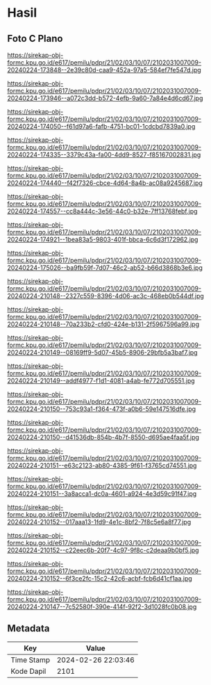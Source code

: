 # Hasil

## Foto C Plano

https://sirekap-obj-formc.kpu.go.id/e617/pemilu/pdpr/21/02/03/10/07/2102031007009-20240224-173848--2e39c80d-caa9-452a-97a5-584ef7fe547d.jpg

https://sirekap-obj-formc.kpu.go.id/e617/pemilu/pdpr/21/02/03/10/07/2102031007009-20240224-173946--a072c3dd-b572-4efb-9a60-7a84e4d6cd67.jpg

https://sirekap-obj-formc.kpu.go.id/e617/pemilu/pdpr/21/02/03/10/07/2102031007009-20240224-174050--f61d97a6-fafb-4751-bc01-1cdcbd7839a0.jpg

https://sirekap-obj-formc.kpu.go.id/e617/pemilu/pdpr/21/02/03/10/07/2102031007009-20240224-174335--3379c43a-fa00-4dd9-8527-f85167002831.jpg

https://sirekap-obj-formc.kpu.go.id/e617/pemilu/pdpr/21/02/03/10/07/2102031007009-20240224-174440--f42f7326-cbce-4d64-8a4b-ac08a9245687.jpg

https://sirekap-obj-formc.kpu.go.id/e617/pemilu/pdpr/21/02/03/10/07/2102031007009-20240224-174557--cc8a444c-3e56-44c0-b32e-7ff13768febf.jpg

https://sirekap-obj-formc.kpu.go.id/e617/pemilu/pdpr/21/02/03/10/07/2102031007009-20240224-174921--1bea83a5-9803-401f-bbca-6c6d3f172962.jpg

https://sirekap-obj-formc.kpu.go.id/e617/pemilu/pdpr/21/02/03/10/07/2102031007009-20240224-175026--ba9fb59f-7d07-46c2-ab52-b66d3868b3e6.jpg

https://sirekap-obj-formc.kpu.go.id/e617/pemilu/pdpr/21/02/03/10/07/2102031007009-20240224-210148--2327c559-8396-4d06-ac3c-468eb0b544df.jpg

https://sirekap-obj-formc.kpu.go.id/e617/pemilu/pdpr/21/02/03/10/07/2102031007009-20240224-210148--70a233b2-cfd0-424e-b131-2f5967596a99.jpg

https://sirekap-obj-formc.kpu.go.id/e617/pemilu/pdpr/21/02/03/10/07/2102031007009-20240224-210149--08169ff9-5d07-45b5-8906-29bfb5a3baf7.jpg

https://sirekap-obj-formc.kpu.go.id/e617/pemilu/pdpr/21/02/03/10/07/2102031007009-20240224-210149--addf4977-f1d1-4081-a4ab-fe772d705551.jpg

https://sirekap-obj-formc.kpu.go.id/e617/pemilu/pdpr/21/02/03/10/07/2102031007009-20240224-210150--753c93a1-f364-473f-a0b6-59e147516dfe.jpg

https://sirekap-obj-formc.kpu.go.id/e617/pemilu/pdpr/21/02/03/10/07/2102031007009-20240224-210150--d41536db-854b-4b7f-8550-d695ae4faa5f.jpg

https://sirekap-obj-formc.kpu.go.id/e617/pemilu/pdpr/21/02/03/10/07/2102031007009-20240224-210151--e63c2123-ab80-4385-9f61-f3765cd74551.jpg

https://sirekap-obj-formc.kpu.go.id/e617/pemilu/pdpr/21/02/03/10/07/2102031007009-20240224-210151--3a8acca1-dc0a-4601-a924-4e3d59c91f47.jpg

https://sirekap-obj-formc.kpu.go.id/e617/pemilu/pdpr/21/02/03/10/07/2102031007009-20240224-210152--017aaa13-1fd9-4e1c-8bf2-7f8c5e6a8f77.jpg

https://sirekap-obj-formc.kpu.go.id/e617/pemilu/pdpr/21/02/03/10/07/2102031007009-20240224-210152--c22eec6b-20f7-4c97-9f8c-c2deaa9b0bf5.jpg

https://sirekap-obj-formc.kpu.go.id/e617/pemilu/pdpr/21/02/03/10/07/2102031007009-20240224-210152--6f3ce2fc-15c2-42c6-acbf-fcb6d41cf1aa.jpg

https://sirekap-obj-formc.kpu.go.id/e617/pemilu/pdpr/21/02/03/10/07/2102031007009-20240224-210147--7c52580f-390e-414f-92f2-3d1028fc0b08.jpg


## Metadata

| Key        | Value               |
| ---------- | ------------------- |
| Time Stamp | 2024-02-26 22:03:46 |
| Kode Dapil | 2101                |



